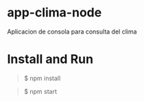 # app-clima-node
Aplicacion de consola para consulta del clima

# Install and Run

> $ npm install 

> $ npm start
